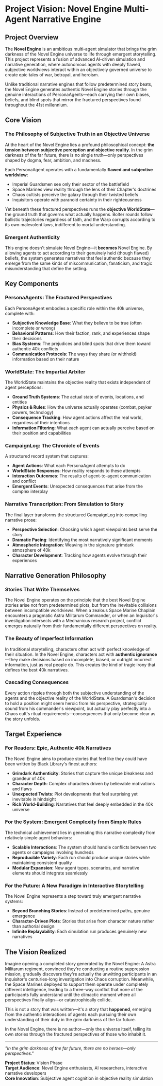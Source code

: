 # Project Vision: Novel Engine Multi-Agent Narrative Engine

## Project Overview

The **Novel Engine** is an ambitious multi-agent simulator that brings the grim darkness of the Novel Engine universe to life through emergent storytelling. This project represents a fusion of advanced AI-driven simulation and narrative generation, where autonomous agents with deeply flawed, subjective worldviews interact within an objectively governed universe to create epic tales of war, betrayal, and heroism.

Unlike traditional narrative engines that follow predetermined story beats, the Novel Engine generates authentic Novel Engine stories through the genuine interactions of PersonaAgents—each carrying their own biases, beliefs, and blind spots that mirror the fractured perspectives found throughout the 41st millennium.

## Core Vision

### The Philosophy of Subjective Truth in an Objective Universe

At the heart of the Novel Engine lies a profound philosophical concept: **the tension between subjective perception and objective reality**. In the grim darkness of the far future, there is no single truth—only perspectives shaped by dogma, fear, ambition, and madness.

Each PersonaAgent operates with a fundamentally **flawed and subjective worldview**:
- Imperial Guardsmen see only their sector of the battlefield
- Space Marines view reality through the lens of their Chapter's doctrines
- Chaos cultists perceive the galaxy through their twisted beliefs
- Inquisitors operate with paranoid certainty in their righteousness

Yet beneath these fractured perspectives runs the **objective WorldState**—the ground truth that governs what actually happens. Bolter rounds follow ballistic trajectories regardless of faith, and the Warp corrupts according to its own malevolent laws, indifferent to mortal understanding.

### Emergent Authenticity

This engine doesn't simulate Novel Engine—it **becomes** Novel Engine. By allowing agents to act according to their genuinely held (though flawed) beliefs, the system generates narratives that feel authentic because they emerge from the same kinds of miscommunication, fanaticism, and tragic misunderstanding that define the setting.

## Key Components

### PersonaAgents: The Fractured Perspectives
Each PersonaAgent embodies a specific role within the 40k universe, complete with:
- **Subjective Knowledge Base**: What they believe to be true (often incomplete or wrong)
- **Behavioral Patterns**: How their faction, rank, and experiences shape their decisions
- **Bias Systems**: The prejudices and blind spots that drive them toward authentic 40k conflicts
- **Communication Protocols**: The ways they share (or withhold) information based on their nature

### WorldState: The Impartial Arbiter
The WorldState maintains the objective reality that exists independent of agent perceptions:
- **Ground Truth Systems**: The actual state of events, locations, and entities
- **Physics & Rules**: How the universe actually operates (combat, psyker powers, technology)
- **Consequence Tracking**: How agent actions affect the real world, regardless of their intentions
- **Information Filtering**: What each agent can actually perceive based on their position and capabilities

### CampaignLog: The Chronicle of Events
A structured record system that captures:
- **Agent Actions**: What each PersonaAgent attempts to do
- **WorldState Responses**: How reality responds to these attempts
- **Interaction Outcomes**: The results of agent-to-agent communication and conflict
- **Emergent Events**: Unexpected consequences that arise from the complex interplay

### Narrative Transcription: From Simulation to Story
The final layer transforms the structured CampaignLog into compelling narrative prose:
- **Perspective Selection**: Choosing which agent viewpoints best serve the story
- **Dramatic Pacing**: Identifying the most narratively significant moments
- **Atmospheric Integration**: Weaving in the signature grimdark atmosphere of 40k
- **Character Development**: Tracking how agents evolve through their experiences

## Narrative Generation Philosophy

### Stories That Write Themselves
The Novel Engine operates on the principle that the best Novel Engine stories arise not from predetermined plots, but from the inevitable collisions between incompatible worldviews. When a zealous Space Marine Chaplain encounters a pragmatic Astra Militarum Commander, or when an Inquisitor's investigation intersects with a Mechanicus research project, conflict emerges naturally from their fundamentally different perspectives on reality.

### The Beauty of Imperfect Information
In traditional storytelling, characters often act with perfect knowledge of their situation. In the Novel Engine, characters act with **authentic ignorance**—they make decisions based on incomplete, biased, or outright incorrect information, just as real people do. This creates the kind of tragic irony that defines the best 40k narratives.

### Cascading Consequences
Every action ripples through both the subjective understanding of the agents and the objective reality of the WorldState. A Guardsman's decision to hold a position might seem heroic from his perspective, strategically sound from his commander's viewpoint, but actually play perfectly into a Chaos cult's ritual requirements—consequences that only become clear as the story unfolds.

## Target Experience

### For Readers: Epic, Authentic 40k Narratives
The Novel Engine aims to produce stories that feel like they could have been written by Black Library's finest authors:
- **Grimdark Authenticity**: Stories that capture the unique bleakness and grandeur of 40k
- **Character Depth**: Complex characters driven by believable motivations and flaws
- **Unexpected Twists**: Plot developments that feel surprising yet inevitable in hindsight
- **Rich World-Building**: Narratives that feel deeply embedded in the 40k universe

### For the System: Emergent Complexity from Simple Rules
The technical achievement lies in generating this narrative complexity from relatively simple agent behaviors:
- **Scalable Interactions**: The system should handle conflicts between two agents or campaigns involving hundreds
- **Reproducible Variety**: Each run should produce unique stories while maintaining consistent quality
- **Modular Expansion**: New agent types, scenarios, and narrative elements should integrate seamlessly

### For the Future: A New Paradigm in Interactive Storytelling
The Novel Engine represents a step toward truly emergent narrative systems:
- **Beyond Branching Stories**: Instead of predetermined paths, genuine emergence
- **Character-Driven Plots**: Stories that arise from character nature rather than authorial design
- **Infinite Replayability**: Each simulation run produces genuinely new narratives

## The Vision Realized

Imagine opening a completed story generated by the Novel Engine: A Astra Militarum regiment, convinced they're conducting a routine suppression mission, gradually discovers they're actually the unwitting participants in an Inquisitor's centuries-long investigation into Chaos corruption. Meanwhile, the Space Marines deployed to support them operate under completely different intelligence, leading to a three-way conflict that none of the participants fully understand until the climactic moment where all perspectives finally align—or catastrophically collide.

This is not a story that was written—it's a story that **happened**, emerging from the authentic interactions of agents each pursuing their own understanding of their duty in the grim darkness of the far future.

In the Novel Engine, there is no author—only the universe itself, telling its own stories through the fractured perspectives of those who inhabit it.

---

*"In the grim darkness of the far future, there are no heroes—only perspectives."*

**Project Status**: Vision Phase  
**Target Audience**: Novel Engine enthusiasts, AI researchers, interactive narrative developers  
**Core Innovation**: Subjective agent cognition in objective reality simulation